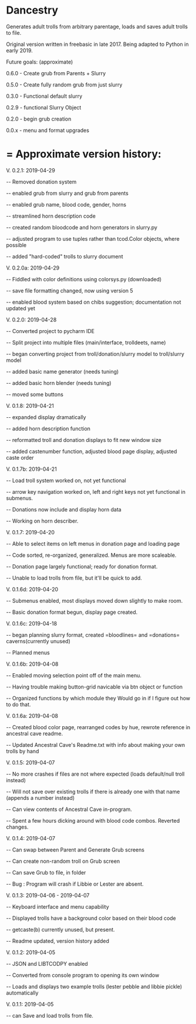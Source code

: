 # Dancestry
Generates adult trolls from arbitrary parentage, loads and saves adult trolls to file.

Original version written in freebasic in late 2017.  Being adapted to Python in early 2019.


Future goals: (approximate) 

0.6.0 - Create grub from Parents + Slurry

0.5.0 - Create fully random grub from just slurry

0.3.0 - Functional default slurry

0.2.9 - functional Slurry Object

0.2.0 - begin grub creation

0.0.x - menu and format upgrades


=
Approximate version history:
=

V. 0.2.1: 2019-04-29

-- Removed donation system

-- enabled grub from slurry and grub from parents

-- enabled grub name, blood code, gender, horns

-- streamlined horn description code

-- created random bloodcode and horn generators in slurry.py

-- adjusted program to use tuples rather than tcod.Color objects, where possible

-- added "hard-coded" trolls to slurry document

V. 0.2.0a: 2019-04-29

-- Fiddled with color definitions using colorsys.py (downloaded)

-- save file formatting changed, now using version 5

-- enabled blood system based on chibs suggestion; documentation not updated yet

V. 0.2.0: 2019-04-28

-- Converted project to pycharm IDE

-- Split project into multiple files (main/interface, trolldeets, name)

-- began converting project from troll/donation/slurry model to troll/slurry model

-- added basic name generator (needs tuning)

-- added basic horn blender (needs tuning)

-- moved some buttons

V. 0.1.8: 2019-04-21

-- expanded display dramatically

-- added horn description function

-- reformatted troll and donation displays to fit new window size

-- added castenumber function, adjusted blood page display, adjusted caste order

V. 0.1.7b: 2019-04-21

-- Load troll system worked on, not yet functional

-- arrow key navigation worked on, left and right keys not yet functional in submenus.

-- Donations now include and display horn data

-- Working on horn describer.

V. 0.1.7:  2019-04-20

-- Able to select items on left menus in donation page and loading page

-- Code sorted, re-organized, generalized.  Menus are more scaleable.

-- Donation page largely functional; ready for donation format.

-- Unable to load trolls from file, but it'll be quick to add.

V. 0.1.6d: 2019-04-20

-- Submenus enabled, most displays moved down slightly to make room.

-- Basic donation format begun, display page created.

V. 0.1.6c: 2019-04-18

-- began planning slurry format, created =bloodlines= and =donations= caverns(currently unused)

-- Planned menus


V. 0.1.6b: 2019-04-08

-- Enabled moving selection point off of the main menu.

-- Having trouble making button-grid navicable via btn object or function

-- Organized functions by which module they Would go in if I figure out how to do that.

V. 0.1.6a: 2019-04-08

-- Created blood color page, rearranged codes by hue, rewrote reference in ancestral cave readme.

-- Updated Ancestral Cave's Readme.txt with info about making your own trolls by hand

V. 0.1.5: 2019-04-07

-- No more crashes if files are not where expected (loads default/null troll instead)

-- Will not save over existing trolls if there is already one with that name (appends a number instead)

-- Can view contents of Ancestral Cave in-program.

-- Spent a few hours dicking around with blood code combos.  Reverted changes.


V. 0.1.4: 2019-04-07

-- Can swap between Parent and Generate Grub screens

-- Can create non-random troll on Grub screen

-- Can save Grub to file, in folder

-- Bug : Program will crash if Libbie or Lester are absent.


V. 0.1.3: 2019-04-06 - 2019-04-07

-- Keyboard interface and menu capability

-- Displayed trolls have a background color based on their blood code

-- getcaste(b) currently unused, but present.

-- Readme updated, version history added


V. 0.1.2: 2019-04-05

-- JSON and LIBTCODPY enabled

-- Converted from console program to opening its own window

-- Loads and displays two example trolls (lester pebble and libbie pickle) automatically


V. 0.1.1: 2019-04-05

-- can Save and load trolls from file.
